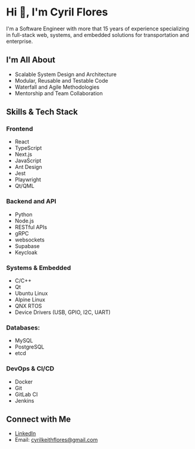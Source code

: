# Hi 👋, I'm Cyril Flores

I'm a Software Engineer with more that 15 years of experience specializing in full-stack web, systems, and embedded solutions for transportation and enterprise.

## I'm All About

- Scalable System Design and Architecture
- Modular, Reusable and Testable Code
- Waterfall and Agile Methodologies
- Mentorship and Team Collaboration

## Skills & Tech Stack

### Frontend

- React
- TypeScript
- Next.js
- JavaScript
- Ant Design
- Jest
- Playwright
- Qt/QML
  
### Backend and API

- Python
- Node.js
- RESTful APIs
- gRPC
- websockets
- Supabase
- Keycloak

### Systems & Embedded

- C/C++
- Qt
- Ubuntu Linux
- Alpine Linux
- QNX RTOS
- Device Drivers (USB, GPIO, I2C, UART)

### Databases:

- MySQL
- PostgreSQL
- etcd

### DevOps & CI/CD

- Docker
- Git
- GitLab CI
- Jenkins

## Connect with Me

- [LinkedIn](https://www.linkedin.com/in/cyrilkeith)
- Email: cyrilkeithflores@gmail.com